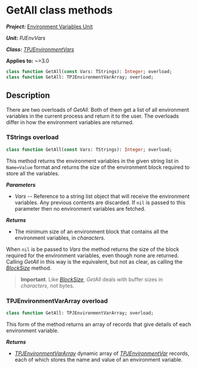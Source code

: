 # GetAll class methods

***Project:*** [Environment Variables Unit](../API.md)

***Unit:*** _PJEnvVars_

***Class:*** [_TPJEnvironmentVars_](./TPJEnvironmentVars.md)

**Applies to:** ~>3.0

```pascal
class function GetAll(const Vars: TStrings): Integer; overload;
class function GetAll: TPJEnvironmentVarArray; overload;
```

## Description

There are two overloads of _GetAll_. Both of them get a list of all environment variables in the current process and return it to the user. The overloads differ in how the environment variables are returned.

### TStrings overload

```pascal
class function GetAll(const Vars: TStrings): Integer; overload;
```

This method returns the environment variables in the given string list in `Name=Value` format and returns the size of the environment block required to store all the variables.

***Parameters***

* _Vars_ -- Reference to a string list object that will receive the environment variables. Any previous contents are discarded. If `nil` is passed to this parameter then no environment variables are fetched.

***Returns***

* The minimum size of an environment block that contains all the environment variables, in _characters_.

When `nil` is be passed to _Vars_ the method returns the size of the block required for the environment variables, even though none are returned. Calling _GetAll_ in this way is the equivalent, but not as clear, as calling the [_BlockSize_](./TPJEnvironmentVars-BlockSize.md) method.

> **Important**. Like [_BlockSize_](./TPJEnvironmentVars-BlockSize.md),  _GetAll_ deals with buffer sizes in _characters_, not bytes.

### TPJEnvironmentVarArray overload

```pascal
class function GetAll: TPJEnvironmentVarArray; overload;
```

This form of the method returns an array of records that give details of each environment variable.

***Returns***

* [_TPJEnvironmentVarArray_](./TPJEnvironmentVarArray.md) dynamic array of [_TPJEnvironmentVar_](./TPJEnvironmentVar.md) records, each of which stores the name and value of an environment variable.
